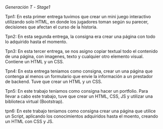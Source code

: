 *Generación* *T* *-* *Stage1*

Tpn1: En esta primer entrega tuvimos que crear un mini juego interactivo utilizando solo HTML, en donde los jugadores toman según su parecer, decisiones que afectan el curso de la historia.

Tpn2: En esta segunda entrega, la consigna era crear una página con todo lo adquirido hasta el momento. 

Tpn3: En esta tercer entrega, se nos asigno copiar textual todo el contenido de una página, con imagenes, texto y cualquier otro elemento visual. Contiene un HTML y un CSS.

Tpn4: En esta entrega teniamos como consigna, crear un una página que contenga al menos un formulario que envie la información a un prestador de backend. Tuve que crear un HTML y un CSS.

Tpn5: En este trabajo teníamos como consigna hacer un portfolio. Para llevar a cabo este trabajo, tuve que crear un HTML, CSS, JS y utilizar una biblioteca virtual (Bootstrap).

tpn6: En este trabajo teniamos como consigna crear una página que utilice un Script, aplicando los conocimientos adquiridos hasta el moento, creando un HTML con CSS y JS. 
